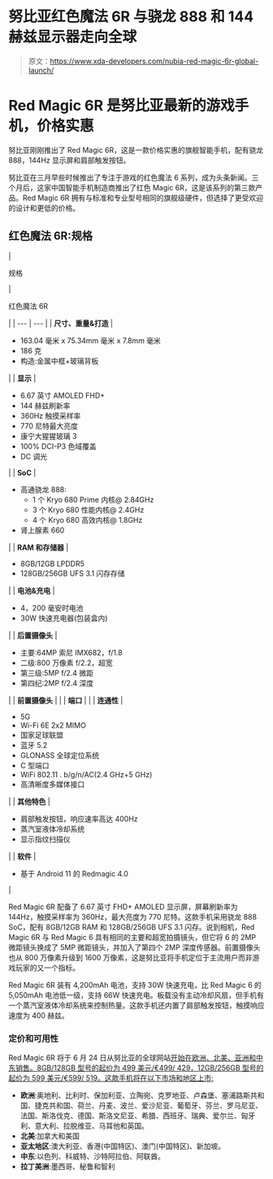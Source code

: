 # 努比亚红色魔法 6R 与骁龙 888 和 144 赫兹显示器走向全球

> 原文：<https://www.xda-developers.com/nubia-red-magic-6r-global-launch/>

# Red Magic 6R 是努比亚最新的游戏手机，价格实惠

努比亚刚刚推出了 Red Magic 6R，这是一款价格实惠的旗舰智能手机，配有骁龙 888，144Hz 显示屏和肩部触发按钮。

努比亚在三月早些时候推出了专注于游戏的红色魔法 6 系列，成为头条新闻。三个月后，这家中国智能手机制造商推出了红色 Magic 6R，这是该系列的第三款产品。Red Magic 6R 拥有与标准和专业型号相同的旗舰级硬件，但选择了更受欢迎的设计和更低的价格。

## 红色魔法 6R:规格

| 

规格

 | 

红色魔法 6R

 |
| --- | --- |
| **尺寸、重量&打造** | 

*   163.04 毫米 x 75.34mm 毫米 x 7.8mm 毫米
*   186 克
*   构造:金属中框+玻璃背板

 |
| **显示** | 

*   6.67 英寸 AMOLED FHD+
*   144 赫兹刷新率
*   360Hz 触摸采样率
*   770 尼特最大亮度
*   康宁大猩猩玻璃 3
*   100% DCI-P3 色域覆盖
*   DC 调光

 |
| **SoC** | 

*   高通骁龙 888:
    *   1 个 Kryo 680 Prime 内核@ 2.84GHz
    *   3 个 Kryo 680 性能内核@ 2.4GHz
    *   4 个 Kryo 680 高效内核@ 1.8GHz
*   肾上腺素 660

 |
| **RAM 和存储器** | 

*   8GB/12GB LPDDR5
*   128GB/256GB UFS 3.1 闪存存储

 |
| **电池&充电** | 

*   4，200 毫安时电池
*   30W 快速充电器(包装盒内)

 |
| **后置摄像头** | 

*   主要:64MP 索尼 IMX682，f/1.8
*   二级:800 万像素 f/2.2，超宽
*   第三级:5MP f/2.4 微距
*   第四纪:2MP f/2.4 深度

 |
| **前置摄像头** |  |
| **端口** |  |
| **连通性** | 

*   5G
*   Wi-Fi 6E 2x2 MIMO
*   国家足球联盟
*   蓝牙 5.2
*   GLONASS 全球定位系统
*   C 型端口
*   WiFi 802.11 . b/g/n/AC(2.4 GHz+5 GHz)
*   高清晰度多媒体接口

 |
| **其他特色** | 

*   肩部触发按钮，响应速率高达 400Hz
*   蒸汽室液体冷却系统
*   显示指纹扫描仪

 |
| **软件** | 

*   基于 Android 11 的 Redmagic 4.0

 |

Red Magic 6R 配备了 6.67 英寸 FHD+ AMOLED 显示屏，屏幕刷新率为 144Hz，触摸采样率为 360Hz，最大亮度为 770 尼特。这款手机采用骁龙 888 SoC，配有 8GB/12GB RAM 和 128GB/256GB UFS 3.1 闪存。说到相机，Red Magic 6R 与 Red Magic 6 具有相同的主要和超宽拍摄镜头，但它将 6 的 2MP 微距镜头换成了 5MP 微距镜头，并加入了第四个 2MP 深度传感器。前置摄像头也从 800 万像素升级到 1600 万像素，这是努比亚将手机定位于主流用户而非游戏玩家的又一个指标。

Red Magic 6R 装有 4,200mAh 电池，支持 30W 快速充电，比 Red Magic 6 的 5,050mAh 电池低一级，支持 66W 快速充电。板载没有主动冷却风扇，但手机有一个蒸汽室液体冷却系统来控制热量。这款手机还内置了肩部触发按钮，触摸响应速度为 400 赫兹。

### 定价和可用性

Red Magic 6R 将于 6 月 24 日从努比亚的全球网站[开始在欧洲、北美、亚洲和中东销售。8GB/128GB 型号的起价为 499 美元/€499/ 429，12GB/256GB 型号的起价为 599 美元/€599/ 519。这款手机将在以下市场和地区上市:](https://global.redmagic.gg/pages/redmagic-6r)

*   **欧洲**:奥地利、比利时、保加利亚、立陶宛、克罗地亚、卢森堡、塞浦路斯共和国、捷克共和国、荷兰、丹麦、波兰、爱沙尼亚、葡萄牙、芬兰、罗马尼亚、法国、斯洛伐克、德国、斯洛文尼亚、希腊、西班牙、瑞典、爱尔兰、匈牙利、意大利、拉脱维亚、马耳他和英国。
*   **北美**:加拿大和美国
*   **亚太地区**:澳大利亚、香港(中国特区)、澳门(中国特区)、新加坡。
*   **中东**:以色列、科威特、沙特阿拉伯、阿联酋。
*   **拉丁美洲**:墨西哥、秘鲁和智利